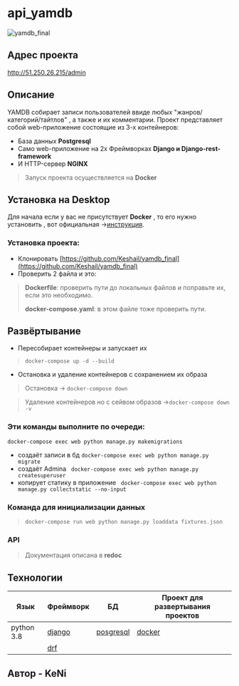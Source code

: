 # api_yamdb
![yamdb_final](https://github.com/Keshail/yamdb_final/actions/workflows/yamdb_workflow.yml/badge.svg)

## Адрес проекта
http://51.250.26.215/admin

## Описание
YAMDB собирает записи пользователей ввиде любых "жанров/категорий/тайтлов" , а также и их комментарии. Проект представляет собой web-приложение состоящие из 3-х контейнеров:
- База данных   **Postgresql**
- Само web-приложение на 2х Фреймворках  **Django и Django-rest-framework**
- И HTTP-сервер **NGINX**
> Запуск проекта осуществляется на **Docker**
##  Установка на Desktop
Для начала если у вас не присутствует **Docker**  , то его нужно установить , 
вот официальная ->[инструкция](https://docs.docker.com/engine/install/).
### Установка проекта:
-   Клонировать  [https://github.com/Keshail/yamdb_final](https://github.com/Keshail/yamdb_final)
-  Проверить 2 файла и это:
>   **Dockerfile**: проверить пути до локальных файлов и поправьте их, если это необходимо.
>   
>   **docker-compose.yaml**: в этом файле тоже проверить пути.


##  Развёртывание
-  Пересобирает  контейнеры и запускает их
>  ``` docker-compose up -d --build ```
- Остановка и удаление контейнеров с сохранением их образа
> Остановка -> ```docker-compose down ```

>Удаление контейнеров но с сейвом образов ->```docker-compose down -v ```
### Эти команды выполните по очереди:

``` docker-compose exec web python manage.py makemigrations ```
- создаёт  записи в бд
``` docker-compose exec web python manage.py migrate ``` 
- создаёт Admina
``` docker-compose exec web python manage.py createsuperuser``` 
- копирует статику в приложение
``` docker-compose exec web python manage.py collectstatic --no-input``` 
### Команда для инициализации данных
>```docker-compose run web python manage.py loaddata fixtures.json```

### API
>Документация описана в **redoc**

## Технологии
|   Язык   |                 Фреймворк                   |             БД                         | Проект для развертывания проектов |
|----------|---------------------------------------------|----------------------------------------|-----------------------------------|
|python 3.8|[django](https://www.djangoproject.com/)     |[posgresql](https://www.postgresql.org/)|[docker](https://www.docker.com/)  |          
|          |[drf](https://www.django-rest-framework.org/)|                                        |                                   |
## Автор - **KeNi**

